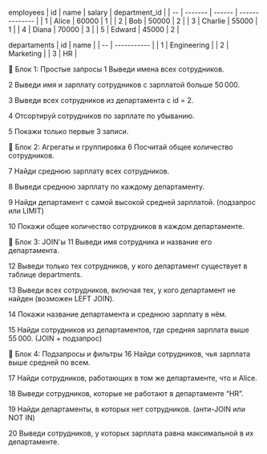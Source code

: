employees
| id | name    | salary | department\_id |
| -- | ------- | ------ | -------------- |
| 1  | Alice   | 60000  | 1              |
| 2  | Bob     | 50000  | 2              |
| 3  | Charlie | 55000  | 1              |
| 4  | Diana   | 70000  | 3              |
| 5  | Edward  | 45000  | 2              |

departaments
| id | name        |
| -- | ----------- |
| 1  | Engineering |
| 2  | Marketing   |
| 3  | HR          |

🔹 Блок 1: Простые запросы
1 Выведи имена всех сотрудников.

2 Выведи имя и зарплату сотрудников с зарплатой больше 50 000.

3 Выведи всех сотрудников из департамента с id = 2.

4 Отсортируй сотрудников по зарплате по убыванию.

5 Покажи только первые 3 записи.

🔹 Блок 2: Агрегаты и группировка
6 Посчитай общее количество сотрудников.

7 Найди среднюю зарплату всех сотрудников.

8 Выведи среднюю зарплату по каждому департаменту.

9 Найди департамент с самой высокой средней зарплатой. (подзапрос или LIMIT)

10 Покажи общее количество сотрудников в каждом департаменте.

🔹 Блок 3: JOIN'ы
11 Выведи имя сотрудника и название его департамента.

12 Выведи только тех сотрудников, у кого департамент существует в таблице departments.

13 Выведи всех сотрудников, включая тех, у кого департамент не найден (возможен LEFT JOIN).

14 Покажи название департамента и среднюю зарплату в нём.

15 Найди сотрудников из департаментов, где средняя зарплата выше 55 000. (JOIN + подзапрос)

🔹 Блок 4: Подзапросы и фильтры
16 Найди сотрудников, чья зарплата выше средней по всем.

17 Найди сотрудников, работающих в том же департаменте, что и Alice.

18 Выведи сотрудников, которые не работают в департаменте “HR”.

19 Найди департаменты, в которых нет сотрудников. (анти-JOIN или NOT IN)

20 Выведи сотрудников, у которых зарплата равна максимальной в их департаменте.
